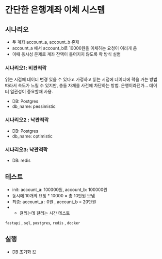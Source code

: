 # 간단한 은행계좌 이체 시스템

## 시나리오
* 두 계좌 account_a, account_b 존재
* account_a 에서 account_b로 10000원을 이체하는 요청이 여러개 옴
* 이때 동시성 문제로 계좌 잔액이 틀어지지 않도록 락 방식 실험


### 시나리오1: 비관적락 
읽는 시점에 데이터 변경 있을 수 있다고 가정하고 읽는 시점에 데이터에 락을 거는 방법
따라서 속도가 느릴 수 있지만, 충돌 자체를 사전에 차단하는 방법.
은행이라던가... 데이터 일관성이 중요할때 사용.

* DB: Postgres
* db_name: pessimistic

### 시나리오2 : 낙관적락
* DB: Postgres
* db_name: optimistic

### 시나리오3: 낙관적락
* DB: redis




## 테스트 
* init: account_a: 100000원, account_b: 100000원
* 동시에 10개의 요청 * 10000 = 총 10만원 보냄
* 최종: account_a : 0원 , account_b = 20만원
* + 걸리는데 걸리는 시간 테스트

`fastapi` , `sql`, `postgres`, `redis` , `docker`


## 실행

* DB 초기화 값
